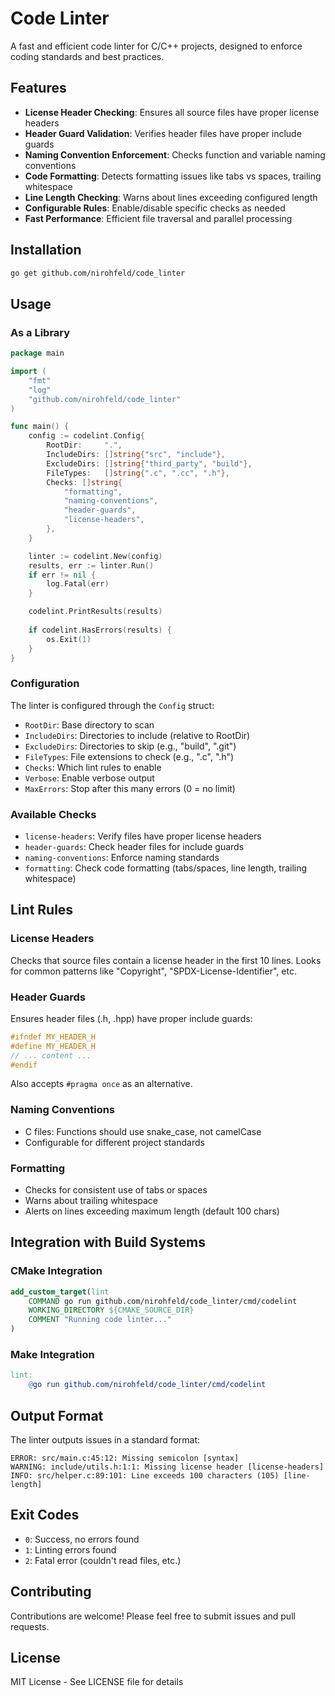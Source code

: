# Code Linter

A fast and efficient code linter for C/C++ projects, designed to enforce coding standards and best practices.

## Features

- **License Header Checking**: Ensures all source files have proper license headers
- **Header Guard Validation**: Verifies header files have proper include guards
- **Naming Convention Enforcement**: Checks function and variable naming conventions
- **Code Formatting**: Detects formatting issues like tabs vs spaces, trailing whitespace
- **Line Length Checking**: Warns about lines exceeding configured length
- **Configurable Rules**: Enable/disable specific checks as needed
- **Fast Performance**: Efficient file traversal and parallel processing

## Installation

```bash
go get github.com/nirohfeld/code_linter
```

## Usage

### As a Library

```go
package main

import (
    "fmt"
    "log"
    "github.com/nirohfeld/code_linter"
)

func main() {
    config := codelint.Config{
        RootDir:     ".",
        IncludeDirs: []string{"src", "include"},
        ExcludeDirs: []string{"third_party", "build"},
        FileTypes:   []string{".c", ".cc", ".h"},
        Checks: []string{
            "formatting",
            "naming-conventions",
            "header-guards",
            "license-headers",
        },
    }

    linter := codelint.New(config)
    results, err := linter.Run()
    if err != nil {
        log.Fatal(err)
    }

    codelint.PrintResults(results)
    
    if codelint.HasErrors(results) {
        os.Exit(1)
    }
}
```

### Configuration

The linter is configured through the `Config` struct:

- `RootDir`: Base directory to scan
- `IncludeDirs`: Directories to include (relative to RootDir)
- `ExcludeDirs`: Directories to skip (e.g., "build", ".git")
- `FileTypes`: File extensions to check (e.g., ".c", ".h")
- `Checks`: Which lint rules to enable
- `Verbose`: Enable verbose output
- `MaxErrors`: Stop after this many errors (0 = no limit)

### Available Checks

- `license-headers`: Verify files have proper license headers
- `header-guards`: Check header files for include guards
- `naming-conventions`: Enforce naming standards
- `formatting`: Check code formatting (tabs/spaces, line length, trailing whitespace)

## Lint Rules

### License Headers
Checks that source files contain a license header in the first 10 lines. Looks for common patterns like "Copyright", "SPDX-License-Identifier", etc.

### Header Guards
Ensures header files (.h, .hpp) have proper include guards:
```c
#ifndef MY_HEADER_H
#define MY_HEADER_H
// ... content ...
#endif
```
Also accepts `#pragma once` as an alternative.

### Naming Conventions
- C files: Functions should use snake_case, not camelCase
- Configurable for different project standards

### Formatting
- Checks for consistent use of tabs or spaces
- Warns about trailing whitespace
- Alerts on lines exceeding maximum length (default 100 chars)

## Integration with Build Systems

### CMake Integration

```cmake
add_custom_target(lint
    COMMAND go run github.com/nirohfeld/code_linter/cmd/codelint
    WORKING_DIRECTORY ${CMAKE_SOURCE_DIR}
    COMMENT "Running code linter..."
)
```

### Make Integration

```makefile
lint:
    @go run github.com/nirohfeld/code_linter/cmd/codelint
```

## Output Format

The linter outputs issues in a standard format:
```
ERROR: src/main.c:45:12: Missing semicolon [syntax]
WARNING: include/utils.h:1:1: Missing license header [license-headers]
INFO: src/helper.c:89:101: Line exceeds 100 characters (105) [line-length]
```

## Exit Codes

- `0`: Success, no errors found
- `1`: Linting errors found
- `2`: Fatal error (couldn't read files, etc.)

## Contributing

Contributions are welcome! Please feel free to submit issues and pull requests.

## License

MIT License - See LICENSE file for details